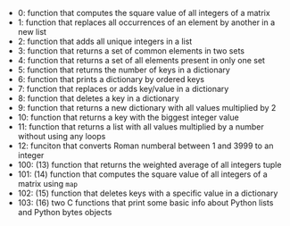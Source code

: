- 0: function that computes the square value of all integers of a matrix
- 1: function that replaces all occurrences of an element by another in a new list
- 2: function that adds all unique integers in a list
- 3: function that returns a set of common elements in two sets
- 4: function that returns a set of all elements present in only one set
- 5: function that returns the number of keys in a dictionary
- 6: function that prints a dictionary by ordered keys
- 7: function that replaces or adds key/value in a dictionary
- 8: function that deletes a key in a dictionary
- 9: function that returns a new dictionary with all values multiplied by 2
- 10: function that returns a key with the biggest integer value
- 11: function that returns a list with all values multiplied by a number without using any loops
- 12: funciton that converts Roman numberal between 1 and 3999 to an integer
- 100: (13) function that returns the weighted average of all integers tuple
- 101: (14) function that computes the square value of all integers of a matrix using `map`
- 102: (15) function that deletes keys with a specific value in a dictionary
- 103: (16) two C functions that print some basic info about Python lists and Python bytes objects